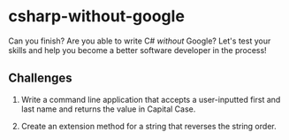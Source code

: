# csharp-without-google
Can you finish? Are you able to write C# _without_ Google? Let's test your skills and help you become a better software developer in the process!


## Challenges
1. Write a command line application that accepts a user-inputted first and last name and returns the value in Capital Case.

2. Create an extension method for a string that reverses the string order.